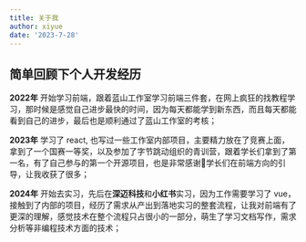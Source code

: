 ```yaml
---
title: 关于我
author: xiyue
date: '2023-7-28'
---
```


## 简单回顾下个人开发经历

**2022年** 开始学习前端，跟着蓝山工作室学习前端三件套，在网上疯狂的找教程学习，那时候是感觉自己进步最快的时间，因为每天都能学到新东西，而且每天都能看到自己的进步，最后也是顺利通过了蓝山工作室的考核；

**2023年** 学习了 react, 也写过一些工作室内部项目，主要精力放在了竞赛上面，拿到了一个国赛一等奖，以及参加了字节跳动组织的青训营，跟着学长们拿到了第一名，有了自己参与的第一个开源项目，也是非常感谢🙏学长们在前端方向的引导，让我收获了很多；

**2024年** 开始去实习，先后在**深迈科技**和**小红书**实习，因为工作需要学习了 vue，接触到了内部的项目，经历了需求从产出到落地实习的整套流程，让我对前端有了更深的理解，感觉技术在整个流程只占很小的一部分，萌生了学习文档写作，需求分析等非编程技术方面的技术；